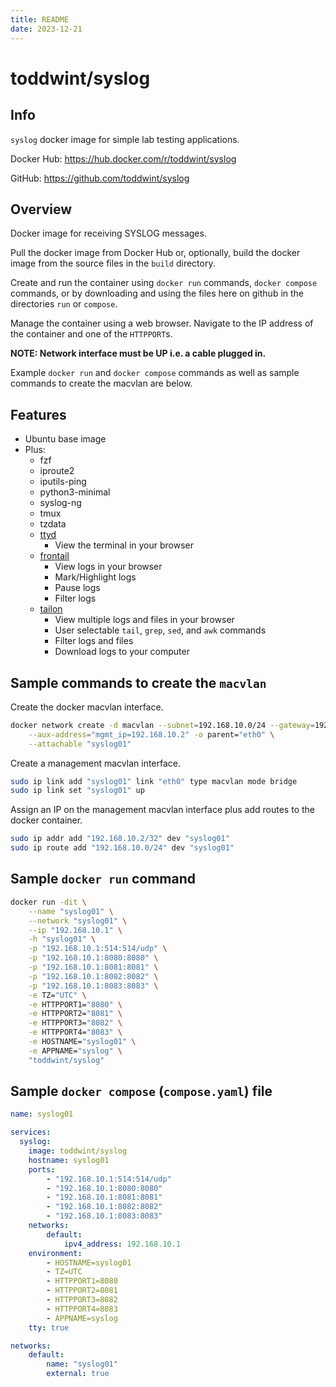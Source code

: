 ```yaml
---
title: README
date: 2023-12-21
---
```


# toddwint/syslog


## Info

`syslog` docker image for simple lab testing applications.

Docker Hub: <https://hub.docker.com/r/toddwint/syslog>

GitHub: <https://github.com/toddwint/syslog>


## Overview

Docker image for receiving SYSLOG messages.

Pull the docker image from Docker Hub or, optionally, build the docker image from the source files in the `build` directory.

Create and run the container using `docker run` commands, `docker compose` commands, or by downloading and using the files here on github in the directories `run` or `compose`.

Manage the container using a web browser. Navigate to the IP address of the container and one of the `HTTPPORT`s.

**NOTE: Network interface must be UP i.e. a cable plugged in.**

Example `docker run` and `docker compose` commands as well as sample commands to create the macvlan are below.


## Features

- Ubuntu base image
- Plus:
  - fzf
  - iproute2
  - iputils-ping
  - python3-minimal
  - syslog-ng
  - tmux
  - tzdata
  - [ttyd](https://github.com/tsl0922/ttyd)
    - View the terminal in your browser
  - [frontail](https://github.com/mthenw/frontail)
    - View logs in your browser
    - Mark/Highlight logs
    - Pause logs
    - Filter logs
  - [tailon](https://github.com/gvalkov/tailon)
    - View multiple logs and files in your browser
    - User selectable `tail`, `grep`, `sed`, and `awk` commands
    - Filter logs and files
    - Download logs to your computer


## Sample commands to create the `macvlan`

Create the docker macvlan interface.

```bash
docker network create -d macvlan --subnet=192.168.10.0/24 --gateway=192.168.10.254 \
    --aux-address="mgmt_ip=192.168.10.2" -o parent="eth0" \
    --attachable "syslog01"
```

Create a management macvlan interface.

```bash
sudo ip link add "syslog01" link "eth0" type macvlan mode bridge
sudo ip link set "syslog01" up
```

Assign an IP on the management macvlan interface plus add routes to the docker container.

```bash
sudo ip addr add "192.168.10.2/32" dev "syslog01"
sudo ip route add "192.168.10.0/24" dev "syslog01"
```


## Sample `docker run` command

```bash
docker run -dit \
    --name "syslog01" \
    --network "syslog01" \
    --ip "192.168.10.1" \
    -h "syslog01" \
    -p "192.168.10.1:514:514/udp" \
    -p "192.168.10.1:8080:8080" \
    -p "192.168.10.1:8081:8081" \
    -p "192.168.10.1:8082:8082" \
    -p "192.168.10.1:8083:8083" \
    -e TZ="UTC" \
    -e HTTPPORT1="8080" \
    -e HTTPPORT2="8081" \
    -e HTTPPORT3="8082" \
    -e HTTPPORT4="8083" \
    -e HOSTNAME="syslog01" \
    -e APPNAME="syslog" \
    "toddwint/syslog"
```


## Sample `docker compose` (`compose.yaml`) file

```yaml
name: syslog01

services:
  syslog:
    image: toddwint/syslog
    hostname: syslog01
    ports:
        - "192.168.10.1:514:514/udp"
        - "192.168.10.1:8080:8080"
        - "192.168.10.1:8081:8081"
        - "192.168.10.1:8082:8082"
        - "192.168.10.1:8083:8083"
    networks:
        default:
            ipv4_address: 192.168.10.1
    environment:
        - HOSTNAME=syslog01
        - TZ=UTC
        - HTTPPORT1=8080
        - HTTPPORT2=8081
        - HTTPPORT3=8082
        - HTTPPORT4=8083
        - APPNAME=syslog
    tty: true

networks:
    default:
        name: "syslog01"
        external: true
```
